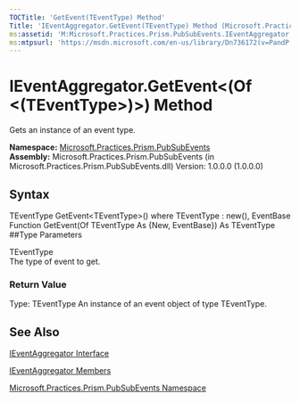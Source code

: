 ```yaml
---
TOCTitle: 'GetEvent(TEventType) Method'
Title: 'IEventAggregator.GetEvent(TEventType) Method (Microsoft.Practices.Prism.PubSubEvents)'
ms:assetid: 'M:Microsoft.Practices.Prism.PubSubEvents.IEventAggregator.GetEvent\`\`1'
ms:mtpsurl: 'https://msdn.microsoft.com/en-us/library/Dn736172(v=PandP.50)'
---
```



# IEventAggregator.GetEvent&lt;(Of &lt;(TEventType&gt;)&gt;) Method

Gets an instance of an event type.

**Namespace:** [Microsoft.Practices.Prism.PubSubEvents](https://msdn.microsoft.com/library/microsoft.practices.prism.pubsubevents)
**Assembly:** Microsoft.Practices.Prism.PubSubEvents (in Microsoft.Practices.Prism.PubSubEvents.dll) Version: 1.0.0.0 (1.0.0.0)

## Syntax


TEventType GetEvent&lt;TEventType&gt;() where TEventType : new(), EventBase Function GetEvent(Of TEventType As {New, EventBase}) As TEventType
##Type Parameters

<span id="templatesToggle"></span>
TEventType  
The type of event to get.

### Return Value

Type: TEventType
An instance of an event object of type TEventType.

## See Also



[IEventAggregator Interface](https://msdn.microsoft.com/library/microsoft.practices.prism.pubsubevents.ieventaggregator)

[IEventAggregator Members](https://msdn.microsoft.com/allmembers.t:microsoft.practices.prism.pubsubevents.ieventaggregator)

[Microsoft.Practices.Prism.PubSubEvents Namespace](https://msdn.microsoft.com/library/microsoft.practices.prism.pubsubevents)
